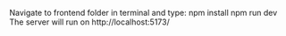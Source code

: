 Navigate to frontend folder in terminal and type:
npm install
npm run dev
The server will run on http://localhost:5173/